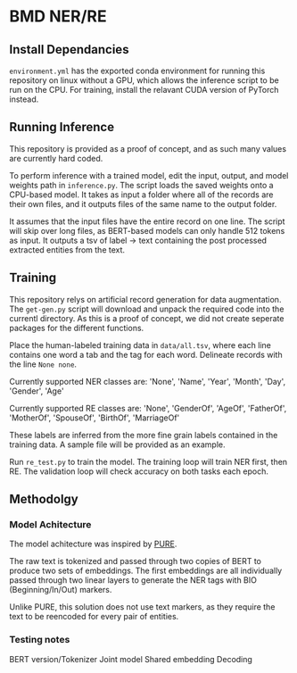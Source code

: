 # BMD NER/RE

## Install Dependancies

`environment.yml` has the exported conda environment for running this repository on linux without a GPU, which allows the inference script to be run on the CPU. For training, install the relavant CUDA version of PyTorch instead.

## Running Inference

This repository is provided as a proof of concept, and as such many values are currently hard coded.

To perform inference with a trained model, edit the input, output, and model weights path in `inference.py`. The script loads the saved weights onto a CPU-based model. It takes as input a folder where all of the records are their own files, and it outputs files of the same name to the output folder.

It assumes that the input files have the entire record on one line. The script will skip over long files, as BERT-based models can only handle 512 tokens as input. It outputs a tsv of label -> text containing the post processed extracted entities from the text.

## Training

This repository relys on artificial record generation for data augmentation. The `get-gen.py` script will download and unpack the required code into the currentl directory. As this is a proof of concept, we did not create seperate packages for the different functions.

Place the human-labeled training data in `data/all.tsv`, where each line contains one word a tab and the tag for each word. Delineate records with the line `None none`.

Currently supported NER classes are:
'None', 'Name', 'Year', 'Month', 'Day', 'Gender', 'Age'

Currently supported RE classes are:
'None', 'GenderOf', 'AgeOf', 'FatherOf', 'MotherOf', 'SpouseOf', 'BirthOf', 'MarriageOf'

These labels are inferred from the more fine grain labels contained in the training data. A sample file will be provided as an example.

Run `re_test.py` to train the model. The training loop will train NER first, then RE. The validation loop will check accuracy on both tasks each epoch.

## Methodolgy

### Model Achitecture

The model achitecture was inspired by [PURE](https://github.com/princeton-nlp/PURE).

The raw text is tokenized and passed through two copies of BERT to produce two sets of embeddings. The first embeddings are all individually passed through two linear layers to generate the NER tags with BIO (Beginning/In/Out) markers.

Unlike PURE, this solution does not use text markers, as they require the text to be reencoded for every pair of entities.

### Testing notes

BERT version/Tokenizer
Joint model
Shared embedding
Decoding
